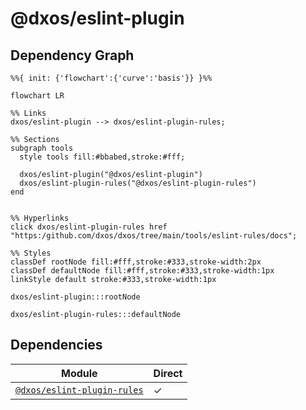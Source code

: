 # @dxos/eslint-plugin



## Dependency Graph

```mermaid
%%{ init: {'flowchart':{'curve':'basis'}} }%%

flowchart LR

%% Links
dxos/eslint-plugin --> dxos/eslint-plugin-rules;

%% Sections
subgraph tools
  style tools fill:#bbabed,stroke:#fff;

  dxos/eslint-plugin("@dxos/eslint-plugin")
  dxos/eslint-plugin-rules("@dxos/eslint-plugin-rules")
end


%% Hyperlinks
click dxos/eslint-plugin-rules href "https:/github.com/dxos/dxos/tree/main/tools/eslint-rules/docs";

%% Styles
classDef rootNode fill:#fff,stroke:#333,stroke-width:2px
classDef defaultNode fill:#fff,stroke:#333,stroke-width:1px
linkStyle default stroke:#333,stroke-width:1px

dxos/eslint-plugin:::rootNode

dxos/eslint-plugin-rules:::defaultNode
```

## Dependencies

| Module | Direct |
|---|---|
| [`@dxos/eslint-plugin-rules`](../../eslint-rules/docs/README.md) | &check; |
